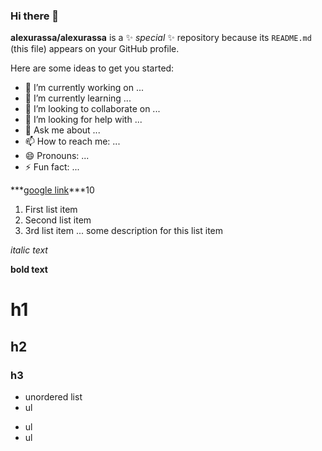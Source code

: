 ### Hi there 👋

**alexurassa/alexurassa** is a ✨ _special_ ✨ repository because its `README.md` (this file) appears on your GitHub profile.

Here are some ideas to get you started:

- 🔭 I’m currently working on ...
- 🌱 I’m currently learning ...
- 👯 I’m looking to collaborate on ...
- 🤔 I’m looking for help with ...
- 💬 Ask me about ...
- 📫 How to reach me: ...
- 😄 Pronouns: ...
- ⚡ Fun fact: ...

***[google link](https://www.google.com, "visit google.com")***10

1. First list item 
2. Second list item
3. 3rd list item
... some description for this list item

_italic text_

__bold text__

# h1
## h2
### h3

* unordered list
* ul
- ul
- ul 

